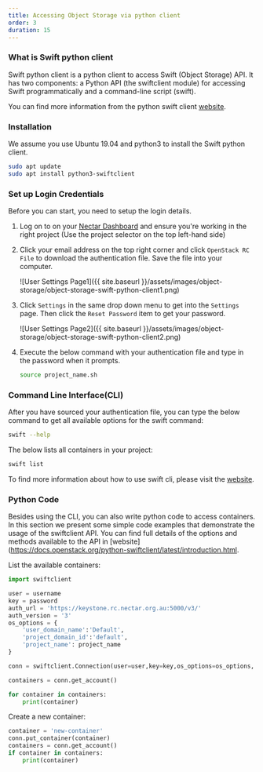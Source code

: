 ```yaml
---
title: Accessing Object Storage via python client
order: 3
duration: 15
---
```


### What is Swift python client

Swift python client is a python client to access Swift (Object Storage) API. It has two components: a Python API (the swiftclient module) for accessing Swift programmatically and a command-line script (swift).

You can find more information from the python swift client [website](https://github.com/openstack/python-swiftclient).

### Installation

We assume you use Ubuntu 19.04 and python3 to install the Swift python client.

```bash
sudo apt update
sudo apt install python3-swiftclient
```

### Set up Login Credentials

Before you can start, you need to setup the login details.

1. Log on to on your [Nectar Dashboard](https://dashboard.rc.nectar.org.au) and ensure you're working in the right project (Use the project selector on the top left-hand side)
2. Click your email address on the top right corner and click `OpenStack RC File` to download the authentication file. Save the file into your computer.

    ![User Settings Page1]({{ site.baseurl }}/assets/images/object-storage/object-storage-swift-python-client1.png)

3. Click `Settings` in the same drop down menu to get into the `Settings` page. Then click the `Reset Password` item to get your password.

    ![User Settings Page2]({{ site.baseurl }}/assets/images/object-storage/object-storage-swift-python-client2.png)


4. Execute the below command with your authentication file and type in the password when it prompts.

    ```bash
    source project_name.sh
    ```

### Command Line Interface(CLI)

After you have sourced your authentication file, you can type the below command to get all available options for the swift command:

```bash
swift --help
```

The below lists all containers in your project:

```bash
swift list
```

To find more information about how to use swift cli, please visit the [website](https://docs.openstack.org/python-swiftclient/latest/cli/index.html).

### Python Code
Besides using the CLI, you can also write python code to access containers. In this section we present some simple code examples that demonstrate the usage of the swiftclient API. You can find full details of the options and methods available to the API in [website](https://docs.openstack.org/python-swiftclient/latest/introduction.html.

List the available containers:

```python
import swiftclient

user = username
key = password
auth_url = 'https://keystone.rc.nectar.org.au:5000/v3/'
auth_version = '3'
os_options = {
    'user_domain_name':'Default',
    'project_domain_id':'default',
    'project_name': project_name
}

conn = swiftclient.Connection(user=user,key=key,os_options=os_options, auth_version=auth_version,authurl=auth_url)

containers = conn.get_account()

for container in containers:
    print(container)
```

Create a new container:
```python
container = 'new-container'
conn.put_container(container)
containers = conn.get_account()
if container in containers:
    print(container)
```